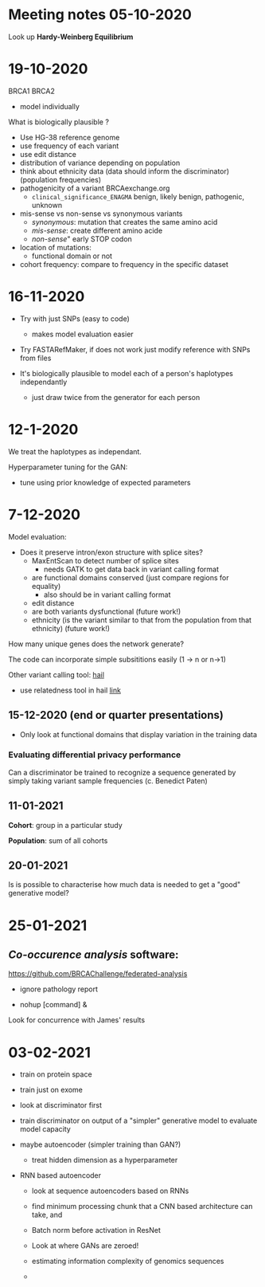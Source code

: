 # Meeting notes 05-10-2020

Look up **Hardy-Weinberg Equilibrium**


# 19-10-2020

BRCA1
BRCA2

- model individually 

What is biologically plausible ?

- Use HG-38 reference genome 
- use frequency of each variant 
- use edit distance  
- distribution of variance depending on population 
- think about ethnicity data (data should inform the discriminator) (population frequencies) 
- pathogenicity of a variant BRCAexchange.org
    - `clinical_significance_ENAGMA` benign, likely benign, pathogenic, unknown 
- mis-sense vs non-sense vs synonymous variants 
    - *synonymous*: mutation that creates the same amino acid 
    - *mis-sense*: create different amino acide
    - *non-sense*" early STOP codon
- location of mutations:
    - functional domain or not
- cohort frequency: compare to frequency in the specific dataset


# 16-11-2020


- Try with just SNPs (easy to code)
    - makes model evaluation easier 

- Try FASTARefMaker, if does not work just modify reference with SNPs from files

- It's biologically plausible to model each of a person's haplotypes independantly
    - just draw twice from the generator for each person

# 12-1-2020

We treat the haplotypes as independant.


Hyperparameter tuning for the GAN:
- tune using prior knowledge of expected parameters

# 7-12-2020

Model evaluation:

- Does it preserve intron/exon structure with splice sites?
    - MaxEntScan to detect number of splice sites
        - needs GATK to get data back in variant calling format
    - are functional domains conserved (just compare regions for equality)
        - also should be in variant calling format
    - edit distance 
    - are both variants dysfunctional (future work!)
    - ethnicity (is the variant similar to that from the population from that ethnicity) (future work!)

How many unique genes does the network generate?

The code can incorporate simple subsititions easily (1 -> n or n->1)

Other variant calling tool: [hail](https://hail.is/docs/0.2/genetics/hail.genetics.Call.html)
- use relatedness tool in hail [link](https://hail.is/docs/0.2/methods/relatedness.html)


## 15-12-2020 (end or quarter presentations)

- Only look at functional domains that display variation in the training data


### Evaluating differential privacy performance 

Can a discriminator be trained to recognize a sequence generated by simply
taking variant sample frequencies
(c. Benedict Paten)


## 11-01-2021

**Cohort**: group in a particular study
 
**Population**: sum of all cohorts 


## 20-01-2021

Is is possible to characterise how much data is needed to get a "good"
generative model?


# 25-01-2021

## *Co-occurence analysis* software:

https://github.com/BRCAChallenge/federated-analysis

- ignore pathology report

- nohup [command] &

Look for concurrence with James' results


# 03-02-2021

- train on protein space
- train just on exome


- look at discriminator first
- train discriminator on output of a "simpler" generative model to evaluate model capacity 

- maybe autoencoder (simpler training than GAN?)
    - treat hidden dimension as a hyperparameter

- RNN based autoencoder
    - look at sequence autoencoders based on RNNs 
    - find minimum processing chunk that a CNN based architecture can take, and 
    - Batch norm before activation in ResNet
    

    - Look at where GANs are zeroed!
    - estimating information complexity of genomics sequences
    - 

